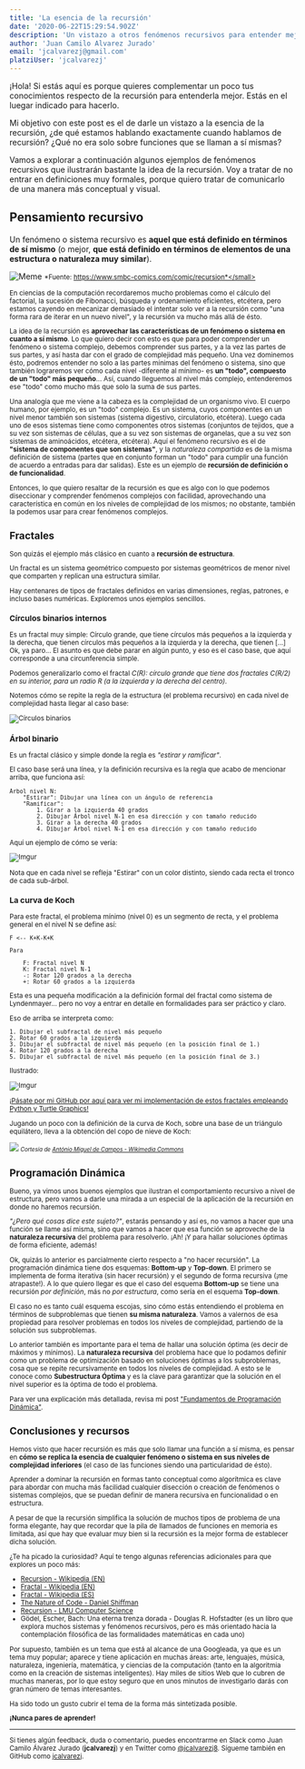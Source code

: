 ```yaml
---
title: 'La esencia de la recursión'
date: '2020-06-22T15:29:54.902Z'
description: 'Un vistazo a otros fenómenos recursivos para entender mejor la recursión'
author: 'Juan Camilo Alvarez Jurado'
email: 'jcalvarezj@gmail.com'
platziUser: 'jcalvarezj'
---
```


¡Hola! Si estás aquí es porque quieres complementar un poco tus conocimientos respecto de la recursión para entenderla mejor. Estás en el luegar indicado para hacerlo.

Mi objetivo con este post es el de darle un vistazo a la esencia de la recursión, ¿de qué estamos hablando exactamente cuando hablamos de recursión? ¿Qué no era solo sobre funciones que se llaman a sí mismas?

Vamos a explorar a continuación algunos ejemplos de fenómenos recursivos que ilustrarán bastante la idea de la recursión. Voy a tratar de no entrar en definiciones muy formales, porque quiero tratar de comunicarlo de una manera más conceptual y visual.

## Pensamiento recursivo

Un fenómeno o sistema recursivo es **aquel que está definido en términos de sí mismo** (o mejor, **que está definido en términos de elementos de una estructura o naturaleza muy similar**).

![Meme](https://www.smbc-comics.com/comics/1562409923-20190706.png)
<small>*Fuente: https://www.smbc-comics.com/comic/recursion*</small>

En ciencias de la computación recordaremos mucho problemas como el cálculo del factorial, la sucesión de Fibonacci, búsqueda y ordenamiento eficientes, etcétera, pero estamos cayendo en mecanizar demasiado el intentar solo ver a la recursión como "una forma rara de iterar en un nuevo nivel", y la recursión va mucho más allá de ésto.

La idea de la recursión es **aprovechar las características de un fenómeno o sistema en cuanto a sí mismo**. Lo que quiero decir con esto es que para poder comprender un fenómeno o sistema complejo, debemos comprender sus partes, y a la vez las partes de sus partes, y así hasta dar con el grado de complejidad más pequeño. Una vez dominemos ésto, podremos entender no solo a las partes mínimas del fenómeno o sistema, sino que también lograremos ver cómo cada nivel -diferente al mínimo- es **un "todo", compuesto de un "todo" más pequeño**... Así, cuando lleguemos al nivel más complejo, entenderemos ese "todo" como mucho más que solo la suma de sus partes.

Una analogía que me viene a la cabeza es la complejidad de un organismo vivo. El cuerpo humano, por ejemplo, es un "todo" complejo. Es un sistema, cuyos componentes en un nivel menor también son sistemas (sistema digestivo, circulatorio, etcétera). Luego cada uno de esos sistemas tiene como componentes otros sistemas (conjuntos de tejidos, que a su vez son sistemas de células, que a su vez son sistemas de organelas, que a su vez son sistemas de aminoácidos, etcétera, etcétera). Aquí el fenómeno recursivo es el de **"sistema de componentes que son sistemas"**, y la *naturaleza compartida* es de la misma definición de sistema (partes que en conjunto forman un "todo" para cumplir una función de acuerdo a entradas para dar salidas). Este es un ejemplo de **recursión de definición o de funcionalidad**.

Entonces, lo que quiero resaltar de la recursión es que es algo con lo que podemos diseccionar y comprender fenómenos complejos con facilidad, aprovechando una característica en común en los niveles de complejidad de los mismos; no obstante, también la podemos usar para crear fenómenos complejos.

## Fractales

Son quizás el ejemplo más clásico en cuanto a **recursión de estructura**.

Un fractal es un sistema geométrico compuesto por sistemas geométricos de menor nivel que comparten y replican una estructura similar.

Hay centenares de tipos de fractales definidos en varias dimensiones, reglas, patrones, e incluso bases numéricas. Exploremos unos ejemplos sencillos.


### Círculos binarios internos

Es un fractal muy simple: Círculo grande, que tiene círculos más pequeños a la izquierda y la derecha, que tienen círculos más pequeños a la izquierda y la derecha, que tienen [...] Ok, ya paro... El asunto es que debe parar en algún punto, y eso es el caso base, que aquí corresponde a una circunferencia simple.

Podemos generalizarlo como el fractal *C(R): círculo grande que tiene dos fractales C(R/2) en su interior, para un radio R (a la izquierda y la derecha del centro)*.

Notemos cómo se repite la regla de la estructura (el problema recursivo) en cada nivel de complejidad hasta llegar al caso base:

![Círculos binarios](https://i.imgur.com/ttHbWXb.png)

### Árbol binario

Es un fractal clásico y simple donde la regla es *"estirar y ramificar"*.

El caso base será una línea, y la definición recursiva es la regla que acabo de mencionar arriba, que funciona así:

    Árbol nivel N:
        "Estirar": Dibujar una línea con un ángulo de referencia
        "Ramificar": 
            1. Girar a la izquierda 40 grados
            2. Dibujar Árbol nivel N-1 en esa dirección y con tamaño reducido
            3. Girar a la derecha 40 grados
            4. Dibujar Árbol nivel N-1 en esa dirección y con tamaño reducido

Aquí un ejemplo de cómo se vería:

![Imgur](https://i.imgur.com/VIUyhmu.png)

Nota que en cada nivel se refleja "Estirar" con un color distinto, siendo cada recta el tronco de cada sub-árbol.

### La curva de Koch

Para este fractal, el problema mínimo (nivel 0) es un segmento de recta, y el problema general en el nivel N se define así:

    F <-- K+K-K+K

    Para
    
        F: Fractal nivel N
        K: Fractal nivel N-1
        -: Rotar 120 grados a la derecha
        +: Rotar 60 grados a la izquierda

Esta es una pequeña modificación a la definición formal del fractal como sistema de Lyndenmayer... pero no voy a entrar en detalle en formalidades para ser práctico y claro.

Eso de arriba se interpreta como:

    1. Dibujar el subfractal de nivel más pequeño
    2. Rotar 60 grados a la izquierda
    3. Dibujar el subfractal de nivel más pequeño (en la posición final de 1.)
    4. Rotar 120 grados a la derecha
    5. Dibujar el subfractal de nivel más pequeño (en la posición final de 3.)

Ilustrado:

![Imgur](https://i.imgur.com/6eLPveI.png)

[¡Pásate por mi GitHub por aquí para ver mi implementación de estos fractales empleando Python y Turtle Graphics!](https://github.com/jcalvarezj/turtle_fractals/)

Jugando un poco con la definición de la curva de Koch, sobre una base de un triángulo equilátero, lleva a la obtención del copo de nieve de Koch:

![](https://upload.wikimedia.org/wikipedia/commons/f/fd/Von_Koch_curve.gif)
<small>*Cortesía de [António Miguel de Campos - Wikimedia Commons](https://commons.wikimedia.org/wiki/File:Von_Koch_curve.gif)*</small>

## Programación Dinámica

Bueno, ya vimos unos buenos ejemplos que ilustran el comportamiento recursivo a nivel de estructura, pero vamos a darle una mirada a un especial de la aplicación de la recursión en donde no haremos recursión.

*"¿Pero qué cosas dice este sujeto?"*, estarás pensando y así es, no vamos a hacer que una función se llame así misma, sino que vamos a hacer que esa función se aproveche de la **naturaleza recursiva** del problema para resolverlo. ¡Ah! ¡Y para hallar soluciones óptimas de forma eficiente, además!

Ok, quizás lo anterior es parcialmente cierto respecto a "no hacer recursión". La programación dinámica tiene dos esquemas: **Bottom-up** y **Top-down**. El primero se implementa de forma iterativa (sin hacer recursión) y el segundo de forma recursiva (¡me atrapaste!). A lo que quiero llegar es que el caso del esquema **Bottom-up** se tiene una recursión *por definición*, más no *por estructura*, como sería en el esquema **Top-down**.

El caso no es tanto cuál esquema escojas, sino cómo estás entendiendo el problema en términos de subproblemas que tienen **su misma naturaleza**. Vamos a valernos de esa propiedad para resolver problemas en todos los niveles de complejidad, partiendo de la solución sus subproblemas.

Lo anterior también es importante para el tema de hallar una solución óptima (es decir de máximos y mínimos). La **naturaleza recursiva** del problema hace que lo podamos definir como un problema de optimización basado en soluciones óptimas a los subproblemas, cosa que se repite recursivamente en todos los niveles de complejidad. A esto se le conoce como **Subestructura Óptima** y es la clave para garantizar que la solución en el nivel superior es la óptima de todo el problema.

Para ver una explicación más detallada, revisa mi post ["Fundamentos de Programación Dinámica"](https://blog.platzimaster.com/2020/0618-fundamentos-de-programacion-dinamica/).

## Conclusiones y recursos

Hemos visto que hacer recursión es más que solo llamar una función a sí misma, es pensar en **cómo se replica la esencia de cualquier fenómeno o sistema en sus niveles de complejidad inferiores** (el caso de las funciones siendo una particularidad de ésto).

Aprender a dominar la recursión en formas tanto conceptual como algorítmica es clave para abordar con mucha más facilidad cualquier disección o creación de fenómenos o sistemas complejos, que se puedan definir de manera recursiva en funcionalidad o en estructura.

A pesar de que la recursión simplifica la solución de muchos tipos de problema de una forma elegante, hay que recordar que la pila de llamados de funciones en memoria es limitada, así que hay que evaluar muy bien si la recursión es la mejor forma de establecer dicha solución.

¿Te ha picado la curiosidad? Aquí te tengo algunas referencias adicionales para que explores un poco más:

- [Recursion - Wikipedia (EN)](https://en.wikipedia.org/wiki/Recursion)
- [Fractal - Wikipedia (EN)](https://en.wikipedia.org/wiki/Fractal)
- [Fractal - Wikipedia (ES)](https://es.wikipedia.org/wiki/Fractal)
- [The Nature of Code - Daniel Shiffman](https://natureofcode.com/book/chapter-8-fractals/)
- [Recursion - LMU Computer Science](https://cs.lmu.edu/~ray/notes/whatisrecursion/)
- Gödel, Escher, Bach: Una eterna trenza dorada - Douglas R. Hofstadter (es un libro que explora muchos sistemas y fenómenos recursivos, pero es más orientado hacia la contemplación filosófica de las formalidades matemáticas en cada uno)

Por supuesto, también es un tema que está al alcance de una Googleada, ya que es un tema muy popular; aparece y tiene aplicación en muchas áreas: arte, lenguajes, música, naturaleza, ingeniería, matemática, y ciencias de la computación (tanto en la algoritmia como en la creación de sistemas inteligentes). Hay miles de sitios Web que lo cubren de muchas maneras, por lo que estoy seguro que en unos minutos de investigarlo darás con gran número de temas interesantes.

Ha sido todo un gusto cubrir el tema de la forma más sintetizada posible.

**¡Nunca pares de aprender!**

---
Si tienes algún feedback, duda o comentario, puedes encontrarme en Slack como Juan Camilo Álvarez Jurado (**jcalvarezj**) y en Twitter como [@jcalvarezj8](https://twitter.com/jcalvarezj8). Sígueme también en GitHub como [jcalvarezj](https://github.com/jcalvarezj/).